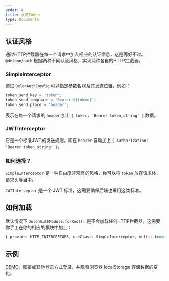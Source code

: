 ```yaml
---
order: 4
title: 发送Token
type: Documents
---
```


## 认证风格

通过HTTP拦截器在每一个请求中加入相应的认证信息，这是再好不过。`@delonn/auth` 根据两种不同认证风格，实现两种各自的HTTP拦截器。

### SimpleInterceptor

透过 `DelonAuthConfig` 可以指定参数名以及其发送位置，例如：

```ts
token_send_key = 'token';
token_send_template = 'Bearer ${token}';
token_send_place = 'header';
```

表示在每一个请求的 `header` 加上 `{ token: 'Bearer token_string' }` 数据。

### JWTInterceptor

它是一个标准JWT的发送规则，即在 `header` 自动加上 `{ Authorization: 'Bearer token_string' }`。

### 如何选择？

`SimpleInterceptor` 是一种自由度非常高的风格，你可以将 `token` 放在请求体、请求头等当中。

`JWTInterceptor` 是一个 JWT 标准，这需要确保后端也采用这类标准。

## 如何加载

默认情况下 `DelonAuthModule.forRoot()` 是不会加载任何HTTP拦截器，这需要你手工在你的相应的模块中加上：

```ts
{ provide: HTTP_INTERCEPTORS, useClass: SimpleInterceptor, multi: true }
```

## 示例

[DEMO](//ng-alain.github.io/ng-alain/passport/login)，账密或其他登录方式登录，并观察浏览器 localStorage 存储数据的变化。
